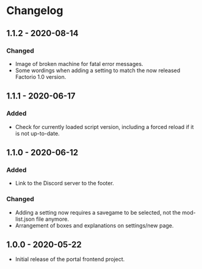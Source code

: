 # Changelog

## 1.1.2 - 2020-08-14

### Changed

- Image of broken machine for fatal error messages.
- Some wordings when adding a setting to match the now released Factorio 1.0 version.

## 1.1.1 - 2020-06-17

### Added

- Check for currently loaded script version, including a forced reload if it is not up-to-date.

## 1.1.0 - 2020-06-12

### Added

- Link to the Discord server to the footer.

### Changed

- Adding a setting now requires a savegame to be selected, not the mod-list.json file anymore.
- Arrangement of boxes and explanations on settings/new page.

## 1.0.0 - 2020-05-22

- Initial release of the portal frontend project.
